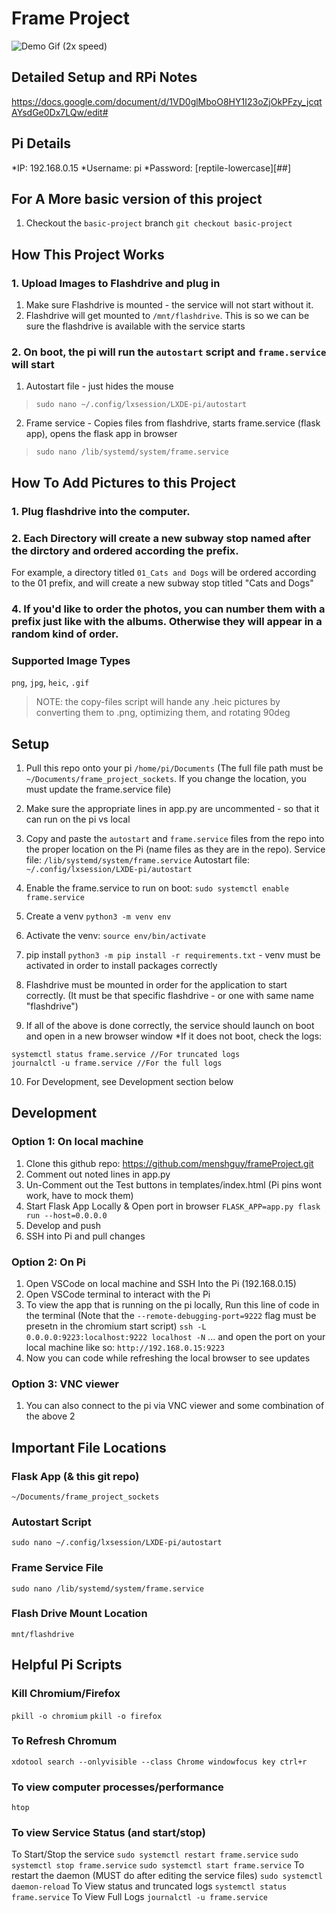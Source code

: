 # Frame Project

![Demo Gif](github_demo.gif)
(2x speed)

## Detailed Setup and RPi Notes
https://docs.google.com/document/d/1VD0glMboO8HY1I23oZjOkPFzy_jcqtAYsdGe0Dx7LQw/edit#


## Pi Details
*IP: 192.168.0.15
*Username: pi
*Password: [reptile-lowercase][##]

## For A More basic version of this project
1. Checkout the `basic-project` branch
`git checkout basic-project`


## How This Project Works
### 1. Upload Images to Flashdrive and plug in
1. Make sure Flashdrive is mounted - the service will not start without it.
2. Flashdrive will get mounted to `/mnt/flashdrive`. This is so we can be sure the flashdrive is available with the service starts
### 2. On boot, the pi will run the `autostart` script and `frame.service` will start
1. Autostart file - just hides the mouse
> `sudo nano ~/.config/lxsession/LXDE-pi/autostart`
2. Frame service - Copies files from flashdrive, starts frame.service (flask app), opens the flask app in browser
> `sudo nano /lib/systemd/system/frame.service`

## How To Add Pictures to this Project
### 1. Plug flashdrive into the computer.
### 2. Each Directory will create a new subway stop named after the dirctory and ordered according the prefix.
For example, a directory titled `01_Cats and Dogs` will be ordered according to the 01 prefix, and will create a new subway stop titled "Cats and Dogs"

### 4. If you'd like to order the photos, you can number them with a prefix just like with the albums. Otherwise they will appear in a random kind of order.
### Supported Image Types
`png`, `jpg`, `heic`, `.gif`
> NOTE: the copy-files script will hande any .heic pictures by converting them to .png, optimizing them, and rotating 90deg


## Setup
1. Pull this repo onto your pi `/home/pi/Documents` (The full file path must be `~/Documents/frame_project_sockets`. If you change the location, you must update the frame.service file)
2. Make sure the appropriate lines in app.py are uncommented - so that it can run on the pi vs local
3. Copy and paste the `autostart` and `frame.service` files from the repo into the proper location on the Pi (name files as they are in the repo).
Service file: `/lib/systemd/system/frame.service`
Autostart file: `~/.config/lxsession/LXDE-pi/autostart`

4. Enable the frame.service to run on boot: `sudo systemctl enable frame.service`
5. Create a venv `python3 -m venv env`
6. Activate the venv: `source env/bin/activate`
7. pip install `python3 -m pip install -r requirements.txt` - venv must be activated in order to install packages correctly
8. Flashdrive must be mounted in order for the application to start correctly. (It must be that specific flashdrive - or one with same name "flashdrive")
9. If all of the above is done correctly, the service should launch on boot and open in a new browser window
*If it does not boot, check the logs:
```
systemctl status frame.service //For truncated logs
journalctl -u frame.service //For the full logs
```
10. For Development, see Development section below


## Development
### Option 1: On local machine
1. Clone this github repo: https://github.com/menshguy/frameProject.git
2. Comment out noted lines in app.py
3. Un-Comment out the Test buttons in templates/index.html (Pi pins wont work, have to mock them)
4. Start Flask App Locally & Open port in browser
`FLASK_APP=app.py flask run --host=0.0.0.0`
5. Develop and push
5. SSH into Pi and pull changes
### Option 2: On Pi
1. Open VSCode on local machine and SSH Into the Pi (192.168.0.15)
2. Open VSCode terminal to interact with the Pi
3. To view the app that is running on the pi locally, Run this line of code in the terminal (Note that the `--remote-debugging-port=9222` flag must be presetn in the chromium start script)
`ssh -L 0.0.0.0:9223:localhost:9222 localhost -N`
... and open the port on your local machine like so:
`http://192.168.0.15:9223`
5. Now you can code while refreshing the local browser to see updates
### Option 3: VNC viewer
1. You can also connect to the pi via VNC viewer and some combination of the above 2



## Important File Locations
### Flask App (& this git repo)
`~/Documents/frame_project_sockets`
### Autostart Script
`sudo nano ~/.config/lxsession/LXDE-pi/autostart`
### Frame Service File
`sudo nano /lib/systemd/system/frame.service`
### Flash Drive Mount Location
`mnt/flashdrive`



## Helpful Pi Scripts
### Kill Chromium/Firefox
`pkill -o chromium`
`pkill -o firefox`
### To Refresh Chromum
`xdotool search --onlyvisible --class Chrome windowfocus key ctrl+r`
### To view computer processes/performance
`htop`
### To view Service Status (and start/stop)
To Start/Stop the service
`sudo systemctl restart frame.service`
`sudo systemctl stop frame.service`
`sudo systemctl start frame.service`
To restart the daemon (MUST do after editing the service files)
`sudo systemctl daemon-reload`
To View status and truncated logs
`systemctl status frame.service`
To View Full Logs
`journalctl -u frame.service`
